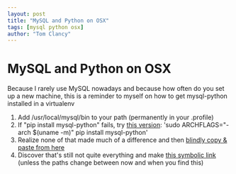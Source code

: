 ```yaml
---
layout: post
title: "MySQL and Python on OSX"
tags: [mysql python osx]
author: "Tom Clancy"
---
```


# MySQL and Python on OSX

Because I rarely use MySQL nowadays and because how often do you set up a new machine, this is a reminder to myself on how to get mysql-python installed in a virtualenv

1. Add /usr/local/mysql/bin to your path (permanently in your .profile)
2. If "pip install mysql-python" fails, try [this version](http://stackoverflow.com/a/6853460/7376): 'sudo ARCHFLAGS="-arch $(uname -m)" pip install mysql-python'
3. Realize none of that made much of a difference and then [blindly copy & paste from here](http://learninglamp.wordpress.com/2010/02/21/mysqldb-python-mysql-and-os-x-a-match-made-in-satans-bum/)
4. Discover that's still not quite everything and make [this symbolic link](http://stackoverflow.com/a/6967816/7376) (unless the paths change between now and when you find this)

